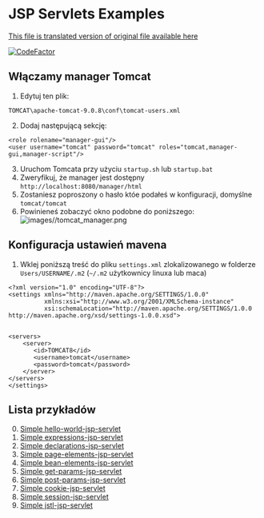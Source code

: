 # JSP Servlets Examples

[This file is translated version of original file available here](README.md)

[![CodeFactor](https://www.codefactor.io/repository/github/towczare/jsp-sda/badge)](https://www.codefactor.io/repository/github/towczare/jsp-sda)

## Włączamy manager Tomcat

1. Edytuj ten plik:
```
TOMCAT\apache-tomcat-9.0.8\conf\tomcat-users.xml
```
2. Dodaj następującą sekcję:
```
<role rolename="manager-gui"/>
<user username="tomcat" password="tomcat" roles="tomcat,manager-gui,manager-script"/>
```
3. Uruchom Tomcata przy użyciu `startup.sh` lub `startup.bat`
4. Zweryfikuj, że manager jest dostępny `http://localhost:8080/manager/html`
5. Zostaniesz poproszony o hasło któe podałeś w konfiguracji, domyślne `tomcat/tomcat`
6. Powinieneś zobaczyć okno podobne do poniższego:
![images//tomcat_manager.png](images//tomcat_manager.png)

## Konfiguracja ustawień mavena
1. Wklej poniższą treść do pliku `settings.xml` zlokalizowanego w folderze `Users/USERNAME/.m2` (`~/.m2` użytkownicy linuxa lub maca)
```
<?xml version="1.0" encoding="UTF-8"?>
<settings xmlns="http://maven.apache.org/SETTINGS/1.0.0"
          xmlns:xsi="http://www.w3.org/2001/XMLSchema-instance"
          xsi:schemaLocation="http://maven.apache.org/SETTINGS/1.0.0 http://maven.apache.org/xsd/settings-1.0.0.xsd">
 
 
<servers>  
    <server>
       <id>TOMCAT8</id>
       <username>tomcat</username>
       <password>tomcat</password>
    </server>
</servers> 
</settings>
```


## Lista przykładów
0. [Simple hello-world-jsp-servlet](00_hello-world-jsp/README.md)
1. [Simple expressions-jsp-servlet](01_expressions-jsp/README.md)
2. [Simple declarations-jsp-servlet](02_declarations-jsp/README.md)
3. [Simple page-elements-jsp-servlet](03_page-elements-jsp/README.md)
4. [Simple bean-elements-jsp-servlet](04_bean-elements-jsp/README.md)
5. [Simple get-params-jsp-servlet](05_get-method-jsp/README.md)
6. [Simple post-params-jsp-servlet](06_post-method-jsp/README.md)
7. [Simple cookie-jsp-servlet](07_cookie-jsp/README.md)
8. [Simple session-jsp-servlet](08_session-jsp/README.md)
9. [Simple jstl-jsp-servlet](09_jstl-jsp/README.md)

